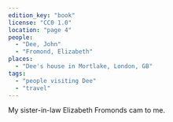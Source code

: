 ```yaml
---
edition_key: "book"
license: "CC0 1.0"
location: "page 4"
people:
  - "Dee, John"
  - "Fromond, Elizabeth"
places:
  - "Dee's house in Mortlake, London, GB"
tags:
  - "people visiting Dee"
  - "travel"
---
```

My sister-in-law Elizabeth Fromonds cam to me.
